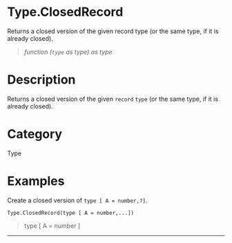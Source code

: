 # Type.ClosedRecord
Returns a closed version of the given record type (or the same type, if it is already closed).
> _function (<code>type</code> as type) as type_

# Description 
Returns a closed version of the given <code>record</code> <code>type</code> (or the same type, if it is already closed).
# Category 
Type
# Examples 
Create a closed version of <code>type [ A = number,?]</code>.
```
Type.ClosedRecord(type [ A = number,...])
```
> type [
    A = number
]
***
